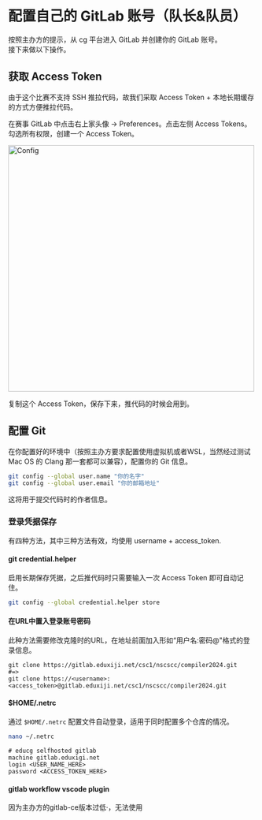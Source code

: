 # 配置自己的 GitLab 账号（队长&队员）

按照主办方的提示，从 cg 平台进入 GitLab 并创建你的 GitLab 账号。  
接下来做以下操作。

## 获取 Access Token

由于这个比赛不支持 SSH 推拉代码，故我们采取 Access Token + 本地长期缓存的方式方便推拉代码。

在赛事 GitLab 中点击右上家头像 -> Preferences。点击左侧 Access Tokens。勾选所有权限，创建一个 Access Token。

<img src="assets/config_self_gitlab_01.png" alt="Config" width="500"/>

复制这个 Access Token，保存下来，推代码的时候会用到。

## 配置 Git

在你配置好的环境中（按照主办方要求配置使用虚拟机或者WSL，当然经过测试 Mac OS 的 Clang 那一套都可以兼容），配置你的 Git 信息。

```bash
git config --global user.name "你的名字"
git config --global user.email "你的邮箱地址"
```

这将用于提交代码时的作者信息。


### 登录凭据保存
有四种方法，其中三种方法有效，均使用 username + access_token.
#### git credential.helper
启用长期保存凭据，之后推代码时只需要输入一次 Access Token 即可自动记住。

```bash
git config --global credential.helper store
```

#### 在URL中置入登录账号密码
此种方法需要修改克隆时的URL，在地址前面加入形如“用户名:密码@"格式的登录信息。
```
git clone https://gitlab.eduxiji.net/csc1/nscscc/compiler2024.git
#=>
git clone https://<username>:<access_token>@gitlab.eduxiji.net/csc1/nscscc/compiler2024.git
```

#### $HOME/.netrc

通过 `$HOME/.netrc` 配置文件自动登录，适用于同时配置多个仓库的情况。
```bash
nano ~/.netrc
```
```
# educg selfhosted gitlab
machine gitlab.eduxigi.net
login <USER_NAME_HERE>
password <ACCESS_TOKEN_HERE>
```

#### gitlab workflow vscode plugin
因为主办方的gitlab-ce版本过低·，无法使用
